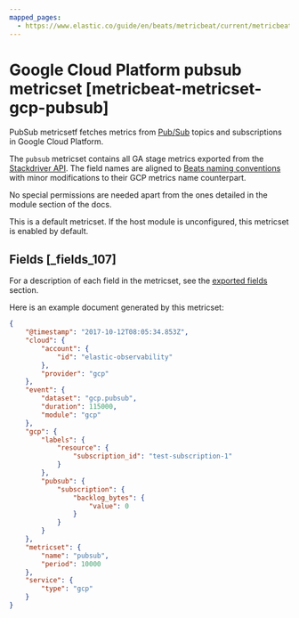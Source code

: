 ```yaml
---
mapped_pages:
  - https://www.elastic.co/guide/en/beats/metricbeat/current/metricbeat-metricset-gcp-pubsub.html
---
```


# Google Cloud Platform pubsub metricset [metricbeat-metricset-gcp-pubsub]

PubSub metricsetf fetches metrics from [Pub/Sub](https://cloud.google.com/pubsub/) topics and subscriptions in Google Cloud Platform.

The `pubsub` metricset contains all GA stage metrics exported from the [Stackdriver API](https://cloud.google.com/monitoring/api/metrics_gcp#gcp-pubsub). The field names are aligned to [Beats naming conventions](/extend/event-conventions.md) with minor modifications to their GCP metrics name counterpart.

No special permissions are needed apart from the ones detailed in the module section of the docs.

This is a default metricset. If the host module is unconfigured, this metricset is enabled by default.

## Fields [_fields_107]

For a description of each field in the metricset, see the [exported fields](/reference/metricbeat/exported-fields-gcp.md) section.

Here is an example document generated by this metricset:

```json
{
    "@timestamp": "2017-10-12T08:05:34.853Z",
    "cloud": {
        "account": {
            "id": "elastic-observability"
        },
        "provider": "gcp"
    },
    "event": {
        "dataset": "gcp.pubsub",
        "duration": 115000,
        "module": "gcp"
    },
    "gcp": {
        "labels": {
            "resource": {
                "subscription_id": "test-subscription-1"
            }
        },
        "pubsub": {
            "subscription": {
                "backlog_bytes": {
                    "value": 0
                }
            }
        }
    },
    "metricset": {
        "name": "pubsub",
        "period": 10000
    },
    "service": {
        "type": "gcp"
    }
}
```



